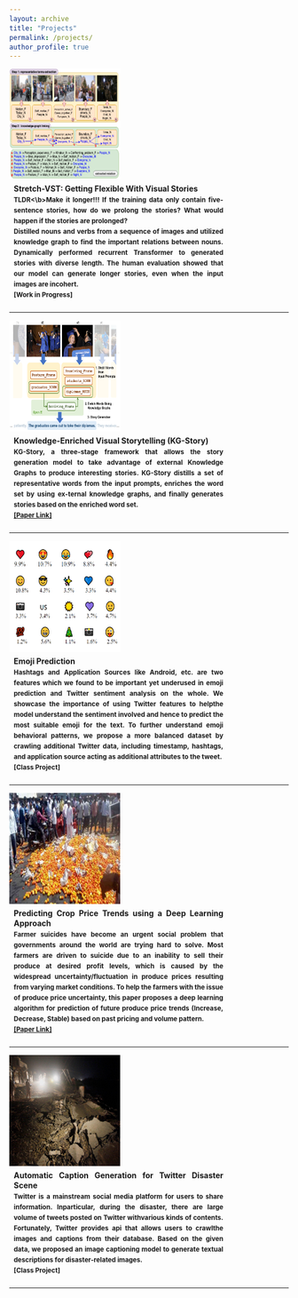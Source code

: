 ```yaml
---
layout: archive
title: "Projects"
permalink: /projects/
author_profile: true
---
```


<div style="float:left">
<img src="/images/kgstory++.png" align="left" width="200px" height="200px" >
</div>
<div style="margin:8px;float:left;width:75%;text-align:justify;line-height:18px">
<b>Stretch-VST: Getting Flexible With Visual Stories</b>
<small><br>
<b>TLDR<\b>Make it longer!!! If the training data only contain five-sentence stories, how do we prolong the stories? What would happen if the stories are prolonged?
<br>
Distilled nouns and verbs from a sequence of images and utilized knowledge graph to find the important relations between nouns. 
Dynamically performed recurrent Transformer to generated stories with diverse length. 
The human evaluation showed that our model can generate longer stories, even when the input images are incohert.
<br> [Work in Progress]</small>
</div>
<div style="clear:both"></div>
<hr> 

<div style="float:left">
<img src="/images/kgstory.png" align="left" width="200px" height="200px" >
</div>
<div style="margin:8px;float:left;width:75%;text-align:justify;line-height:18px">
<b>Knowledge-Enriched Visual Storytelling (KG-Story)</b>
<small><br>
KG-Story, a three-stage framework that allows the story generation model to take advantage of external Knowledge Graphs to produce interesting stories. 
KG-Story distills a set of representative words from the input prompts, enriches the word set by using ex-ternal knowledge graphs, and finally generates stories based on the enriched word set. 
<br> 
<a href="https://arxiv.org/abs/1912.01496">[Paper Link]</a></small>
</div>
<div style="clear:both"></div>
<hr> 


<div style="float:left">
<img src="/images/emoji.png" align="left" width="200px" height="200px" >
</div>
<div style="margin:8px;float:left;width:75%;text-align:justify;line-height:18px">
<b>Emoji Prediction</b>
<small>
<br>
Hashtags and Application Sources like Android, etc. 
are two features which we found to be important yet underused in emoji prediction and Twitter sentiment analysis on the whole. 
We showcase the importance of using Twitter features to helpthe model understand the sentiment involved and hence to predict the most suitable emoji for the text.
To further understand emoji behavioral patterns, we propose a more balanced dataset by crawling additional Twitter data,
including timestamp, hashtags, and application source acting as additional attributes to the tweet. 
<br> [Class Project] </small>
</div>
<div style="clear:both"></div>
<hr> 

<div style="float:left">
<img src="/images/Farmer_ML.jpg" align="left" width="200px" height="200px" >
</div>
<div style="margin:8px;float:left;width:75%;text-align:justify;line-height:18px">
<b>Predicting Crop Price Trends using a Deep Learning Approach</b>
<small>
<br>
Farmer suicides have become an urgent social problem that governments around the world are trying hard to solve. 
Most farmers are driven to suicide due to an inability to sell their produce at desired profit levels, which is caused by the widespread uncertainty/fluctuation in produce prices resulting from varying market conditions. 
To help the farmers with the issue of produce price uncertainty, this paper proposes a deep learning algorithm for prediction of future produce price trends (Increase, Decrease, Stable) based on past pricing and volume pattern.
<br> 
<a href="https://underline.io/events/24/sessions/464/lecture/2209-ameliorating-farmer-suicides-by-predicting-crop-price-trends-using-a-deep-learning-approach">[Paper Link]</a></small>
</div>
<div style="clear:both"></div>
<hr> 


<div style="float:left">
<img src="/images/disaster.jpg" align="left" width="200px" height="200px" >
</div>
<div style="margin:8px;float:left;width:75%;text-align:justify;line-height:18px">
<b>Automatic Caption Generation for Twitter Disaster Scene</b>
<small>
<br>
Twitter is a mainstream social media platform for users to share information. Inparticular, during the disaster, there are large volume of tweets posted on Twitter withvarious kinds of contents. Fortunately, Twitter provides api that allows users to crawlthe images and captions from their database. Based on the given data, we proposed an image captioning model to generate textual descriptions for disaster-related images. 
<br> [Class Project] </small>
</div>
<div style="clear:both"></div>
<hr> 
